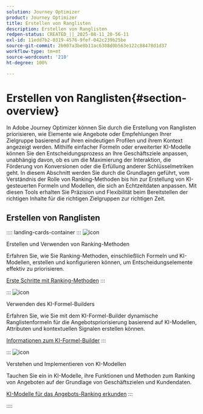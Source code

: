 ```yaml
---
solution: Journey Optimizer
product: Journey Optimizer
title: Erstellen von Ranglisten
description: Erstellen von Ranglisten
redpen-status: CREATED_||_2025-08-11_20-56-11
exl-id: 11edd7b2-0319-4576-9fef-042c239b25be
source-git-commit: 2b907a3be8b11ac6308d0b563e122c88478d1d37
workflow-type: tm+mt
source-wordcount: '210'
ht-degree: 100%

---
```


# Erstellen von Ranglisten{#section-overview}

In Adobe Journey Optimizer können Sie durch die Erstellung von Ranglisten priorisieren, wie Elemente wie Angebote oder Empfehlungen Ihrer Zielgruppe basierend auf ihren eindeutigen Profilen und ihrem Kontext angezeigt werden. Mithilfe einfacher Formeln oder erweiterter KI-Modelle können Sie den Entscheidungsprozess an Ihre Geschäftsziele anpassen, unabhängig davon, ob es um die Maximierung der Interaktion, die Förderung von Konversionen oder die Erfüllung anderer Schlüsselmetriken geht. In diesem Abschnitt werden Sie durch die Grundlagen geführt, vom Verständnis der Rolle von Ranking-Methoden bis hin zur Erstellung von KI-gesteuerten Formeln und Modellen, die sich an Echtzeitdaten anpassen. Mit diesen Tools erhalten Sie Präzision und Flexibilität beim Bereitstellen der richtigen Inhalte für die richtigen Zielgruppen zur richtigen Zeit.

## Erstellen von Ranglisten

:::: landing-cards-container
:::
![icon](https://cdn.experienceleague.adobe.com/icons/circle-play.svg)

Erstellen und Verwenden von Ranking-Methoden

Erfahren Sie, wie Sie Ranking-Methoden, einschließlich Formeln und KI-Modellen, erstellen und konfigurieren können, um Entscheidungselemente effektiv zu priorisieren.

[Erste Schritte mit Ranking-Methoden](../using/experience-decisioning/ranking/ranking.md)
:::

:::
![icon](https://cdn.experienceleague.adobe.com/icons/gear.svg)

Verwenden des KI-Formel-Builders

Erfahren Sie, wie Sie mit dem KI-Formel-Builder dynamische Ranglistenformeln für die Angebotspriorisierung basierend auf KI-Modellen, Attributen und kontextuellen Signalen erstellen können.

[Informationen zum KI-Formel-Builder](../using/experience-decisioning/ranking/ranking-formulas.md)
:::

:::
![icon](https://cdn.experienceleague.adobe.com/icons/book.svg?lang=de)

Verstehen und Implementieren von KI-Modellen

Tauchen Sie ein in KI-Modelle, ihre Funktionen und Methoden zum Ranking von Angeboten auf der Grundlage von Geschäftszielen und Kundendaten.

[KI-Modelle für das Angebots-Ranking erkunden](experience-decisioning-ai-models-landing-page.md)
:::

::::
